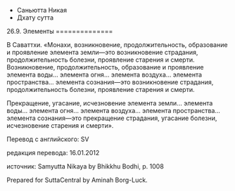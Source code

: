









* Саньютта Никая
* Дхату сутта


26\.9\. Элементы
\=\=\=\=\=\=\=\=\=\=\=\=\=\=



В Саваттхи\. «Монахи, возникновение, продолжительность, образование и проявление элемента земли—это возникновение страдания, продолжительность болезни, проявление старения и смерти\. Возникновение, продолжительность, образование и проявление элемента воды… элемента огня… элемента воздуха… элемента пространства… элемента сознания—это возникновение страдания, продолжительность болезни, проявление старения и смерти\.


Прекращение, угасание, исчезновение элемента земли… элемента воды… элемента огня… элемента воздуха… элемента пространства… элемента сознания—это прекращение страдания, угасание болезни, исчезновение старения и смерти»\.



Перевод с английского: SV


редакция перевода: 16\.01\.2012


источник: Samyutta Nikaya by Bhikkhu Bodhi, p\. 1008


Prepared for SuttaCentral by Aminah Borg\-Luck\.






